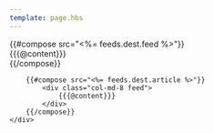 ```yaml
---
template: page.hbs
---
```


<div class="container-fluid">
	<div class="row">
		{{#compose src="<%= feeds.dest.feed %>"}}
			<div class="col-md-4 feed">
				{{{@content}}}
			</div>
		{{/compose}}

		{{#compose src="<%= feeds.dest.article %>"}}
			<div class="col-md-8 feed">
				{{{@content}}}
			</div>
		{{/compose}}				
	</div>
</div><!-- #feeds -->